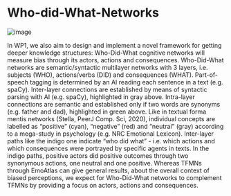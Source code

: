 # Who-did-What-Networks

![image](https://github.com/RiccardoImprota/Who-did-What-Networks/assets/72228376/41ef8f93-3a38-41dd-b9f7-188ecf6362f7)

In WP1, we also aim to design and implement a novel framework for getting deeper knowledge structures: Who-Did-What cognitive networks will measure bias through its actors, actions and consequences. Who-Did-What networks are semantic/syntactic multilayer networks with 3 layers, i.e. subjects (WHO), actions/verbs (DID) and consequences (WHAT). Part-of-speech tagging is determined by an AI reading each sentence in a text (e.g. spaCy). Inter-layer connections are established by means of syntactic parsing with AI (e.g. spaCy), highlighted in gray above. Intra-layer connections are semantic and established only if two words are synonyms (e.g. father and dad), highlighted in green above. Like in textual forma mentis networks (Stella, PeerJ Comp. Sci, 2020), individual concepts are labelled as “positive” (cyan), “negative” (red) and “neutral” (gray) according to a mega-study in psychology (e.g. NRC Emotional Lexicon). Inter-layer paths like the indigo one indicate “who did what” - i.e. which actions and which consequences were portrayed by specific agents in texts. In the indigo paths, positive actors did positive outcomes through two synonymous actions, one neutral and one positive. Whereas TFMNs through EmoAtlas can give general results, about the overall context of biased perceptions, we expect for Who-Did-What networks to complement TFMNs by providing a focus on actors, actions and consequences.
